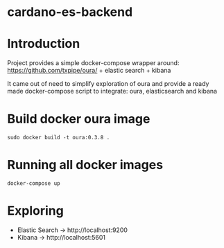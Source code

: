 # cardano-es-backend


# Introduction
Project provides a simple docker-compose wrapper around: https://github.com/txpipe/oura/  + elastic search + kibana

It came out of need to simplify exploration of oura and provide a ready made docker-compose script to integrate: oura, elasticsearch and kibana

# Build docker oura image
```
sudo docker build -t oura:0.3.8 .
```

# Running all docker images
```
docker-compose up
```

# Exploring
- Elastic Search -> http://localhost:9200
- Kibana -> http://localhost:5601
